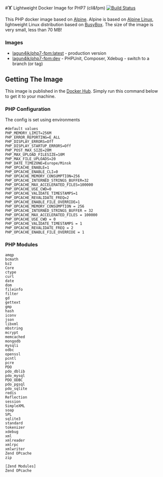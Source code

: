 #🏋 Lightweight Docker Image for PHP7 (cli&fpm)
 [![Build Status](https://travis-ci.org/lagun4ik/docker-php-dev-stack.svg)](https://travis-ci.org/lagun4ik/docker-php-dev-stack)

This PHP docker image based on [Alpine](https://hub.docker.com/_/alpine/). Alpine is based on [Alpine Linux](http://www.alpinelinux.org), lightweight Linux distribution based on [BusyBox](https://hub.docker.com/_/busybox/). The size of the image is very small, less than 70 MB!

### Images

* [lagun4ik/php7-fpm:latest](https://hub.docker.com/r/lagun4ik/php7-fpm/) - production version
* [lagun4ik/php7-fpm:dev](https://hub.docker.com/r/lagun4ik/php7-fpm/) - PHPUnit, Composer, Xdebug - switch to a branch (or tag) 

## Getting The Image

This image is published in the [Docker Hub](https://hub.docker.com/r/lagun4ik/php7-fpm/). Simply run this command below to get it to your machine.
    
### PHP Configuration

The config is set using environments
```docker
#default values
PHP_MEMORY_LIMIT=256M
PHP_ERROR_REPORTING=E_ALL
PHP_DISPLAY_ERRORS=Off
PHP_DISPLAY_STARTUP_ERRORS=Off
PHP_POST_MAX_SIZE=20M
PHP_MAX_UPLOAD_FILESIZE=10M
PHP_MAX_FILE_UPLOADS=20
PHP_DATE_TIMEZONE=Europe/Minsk
PHP_OPCACHE_ENABLE=1
PHP_OPCACHE_ENABLE_CLI=0
PHP_OPCACHE_MEMORY_CONSUMPTION=256
PHP_OPCACHE_INTERNED_STRINGS_BUFFER=32
PHP_OPCACHE_MAX_ACCELERATED_FILES=100000
PHP_OPCACHE_USE_CWD=0
PHP_OPCACHE_VALIDATE_TIMESTAMPS=1
PHP_OPCACHE_REVALIDATE_FREQ=2
PHP_OPCACHE_ENABLE_FILE_OVERRIDE=1
PHP_OPCACHE_MEMORY_CONSUMPTION = 256 
PHP_OPCACHE_INTERNED_STRINGS_BUFFER = 32 
PHP_OPCACHE_MAX_ACCELERATED_FILES = 100000 
PHP_OPCACHE_USE_CWD = 0 
PHP_OPCACHE_VALIDATE_TIMESTAMPS = 1 
PHP_OPCACHE_REVALIDATE_FREQ = 2 
PHP_OPCACHE_ENABLE_FILE_OVERRIDE = 1
```

### PHP Modules
```
amqp
bcmath
bz2
Core
ctype
curl
date
dom
fileinfo
filter
gd
gettext
gmp
hash
iconv
json
libxml
mbstring
mcrypt
memcached
mongodb
mysqli
odbc
openssl
pcntl
pcre
PDO
pdo_dblib
pdo_mysql
PDO_ODBC
pdo_pgsql
pdo_sqlite
redis
Reflection
session
SimpleXML
soap
SPL
sqlite3
standard
tokenizer
xdebug
xml
xmlreader
xmlrpc
xmlwriter
Zend OPcache
zip

[Zend Modules]
Zend OPcache
```
